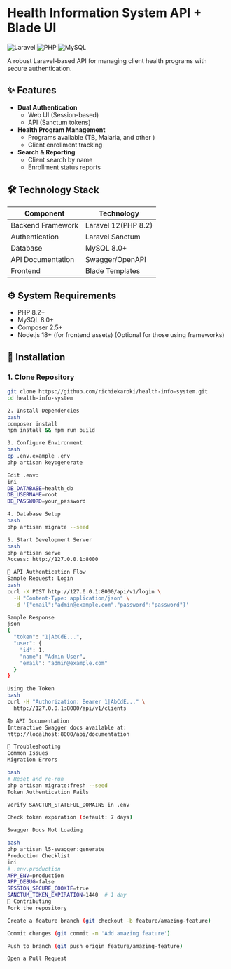 # Health Information System API + Blade UI

![Laravel](https://img.shields.io/badge/Laravel-FF2D20?style=for-the-badge&logo=laravel&logoColor=white)
![PHP](https://img.shields.io/badge/PHP-777BB4?style=for-the-badge&logo=php&logoColor=white)
![MySQL](https://img.shields.io/badge/MySQL-4479A1?style=for-the-badge&logo=mysql&logoColor=white)

A robust Laravel-based API for managing client health programs with secure authentication.

## ✨ Features

-   **Dual Authentication**
    -   Web UI (Session-based)
    -   API (Sanctum tokens)
-   **Health Program Management**
    -   Programs available (TB, Malaria, and other )
    -   Client enrollment tracking
-   **Search & Reporting**
    -   Client search by name
    -   Enrollment status reports

## 🛠 Technology Stack

| Component         | Technology          |
| ----------------- | ------------------- |
| Backend Framework | Laravel 12(PHP 8.2) |
| Authentication    | Laravel Sanctum     |
| Database          | MySQL 8.0+          |
| API Documentation | Swagger/OpenAPI     |
| Frontend          | Blade Templates     |

## ⚙️ System Requirements

-   PHP 8.2+
-   MySQL 8.0+
-   Composer 2.5+
-   Node.js 18+ (for frontend assets) (Optional for those using frameworks)

## 🚀 Installation

### 1. Clone Repository

```bash
git clone https://github.com/richiekaroki/health-info-system.git
cd health-info-system

2. Install Dependencies
bash
composer install
npm install && npm run build

3. Configure Environment
bash
cp .env.example .env
php artisan key:generate

Edit .env:
ini
DB_DATABASE=health_db
DB_USERNAME=root
DB_PASSWORD=your_password

4. Database Setup
bash
php artisan migrate --seed

5. Start Development Server
bash
php artisan serve
Access: http://127.0.0.1:8000

🔐 API Authentication Flow
Sample Request: Login
bash
curl -X POST http://127.0.0.1:8000/api/v1/login \
  -H "Content-Type: application/json" \
  -d '{"email":"admin@example.com","password":"password"}'

Sample Response
json
{
  "token": "1|AbCdE...",
  "user": {
    "id": 1,
    "name": "Admin User",
    "email": "admin@example.com"
  }
}

Using the Token
bash
curl -H "Authorization: Bearer 1|AbCdE..." \
  http://127.0.0.1:8000/api/v1/clients

📚 API Documentation
Interactive Swagger docs available at:
http://localhost:8000/api/documentation

🚨 Troubleshooting
Common Issues
Migration Errors

bash
# Reset and re-run
php artisan migrate:fresh --seed
Token Authentication Fails

Verify SANCTUM_STATEFUL_DOMAINS in .env

Check token expiration (default: 7 days)

Swagger Docs Not Loading

bash
php artisan l5-swagger:generate
Production Checklist
ini
# .env.production
APP_ENV=production
APP_DEBUG=false
SESSION_SECURE_COOKIE=true
SANCTUM_TOKEN_EXPIRATION=1440  # 1 day
🤝 Contributing
Fork the repository

Create a feature branch (git checkout -b feature/amazing-feature)

Commit changes (git commit -m 'Add amazing feature')

Push to branch (git push origin feature/amazing-feature)

Open a Pull Request



```
